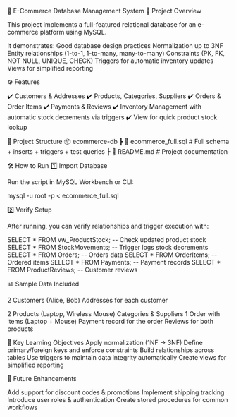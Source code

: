 🛒 E-Commerce Database Management System
📌 Project Overview

This project implements a full-featured relational database for an e-commerce platform using MySQL.

It demonstrates:
Good database design practices
Normalization up to 3NF
Entity relationships (1-to-1, 1-to-many, many-to-many)
Constraints (PK, FK, NOT NULL, UNIQUE, CHECK)
Triggers for automatic inventory updates
Views for simplified reporting

⚙️ Features

✔️ Customers & Addresses
✔️ Products, Categories, Suppliers
✔️ Orders & Order Items
✔️ Payments & Reviews
✔️ Inventory Management with automatic stock decrements via triggers
✔️ View for quick product stock lookup

📂 Project Structure
📦 ecommerce-db
 ┣ 📜 ecommerce_full.sql   # Full schema + inserts + triggers + test queries
 ┣ 📜 README.md            # Project documentation

🛠️ How to Run
1️⃣ Import Database

Run the script in MySQL Workbench or CLI:

mysql -u root -p < ecommerce_full.sql

2️⃣ Verify Setup

After running, you can verify relationships and trigger execution with:

SELECT * FROM vw_ProductStock;   -- Check updated product stock
SELECT * FROM StockMovements;    -- Trigger logs stock decrements
SELECT * FROM Orders;            -- Orders data
SELECT * FROM OrderItems;        -- Ordered items
SELECT * FROM Payments;          -- Payment records
SELECT * FROM ProductReviews;    -- Customer reviews

📊 Sample Data Included

2 Customers (Alice, Bob)
Addresses for each customer

2 Products (Laptop, Wireless Mouse)
Categories & Suppliers
1 Order with items (Laptop + Mouse)
Payment record for the order
Reviews for both products

🚀 Key Learning Objectives
Apply normalization (1NF → 3NF)
Define primary/foreign keys and enforce constraints
Build relationships across tables
Use triggers to maintain data integrity automatically
Create views for simplified reporting

📌 Future Enhancements

Add support for discount codes & promotions
Implement shipping tracking
Introduce user roles & authentication
Create stored procedures for common workflows